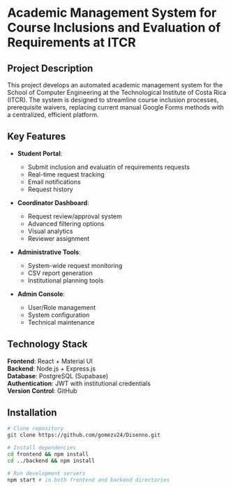 # Academic Management System for Course Inclusions and Evaluation of Requirements at ITCR

## Project Description

This project develops an automated academic management system for the School of Computer Engineering at the Technological Institute of Costa Rica (ITCR). The system is designed to streamline course inclusion processes, prerequisite waivers, replacing current manual Google Forms methods with a centralized, efficient platform.

## Key Features

- **Student Portal**:
  - Submit inclusion and evaluatin of requirements requests
  - Real-time request tracking
  - Email notifications
  - Request history

- **Coordinator Dashboard**:
  - Request review/approval system
  - Advanced filtering options
  - Visual analytics
  - Reviewer assignment

- **Administrative Tools**:
  - System-wide request monitoring
  - CSV report generation
  - Institutional planning tools

- **Admin Console**:
  - User/Role management
  - System configuration
  - Technical maintenance

## Technology Stack

**Frontend**: React + Material UI  
**Backend**: Node.js + Express.js  
**Database**: PostgreSQL (Supabase)  
**Authentication**: JWT with institutional credentials  
**Version Control**: GitHub  

## Installation

```bash
# Clone repository
git clone https://github.com/gomezv24/Disenno.git

# Install dependencies
cd frontend && npm install
cd ../backend && npm install

# Run development servers
npm start # in both frontend and backend directories
